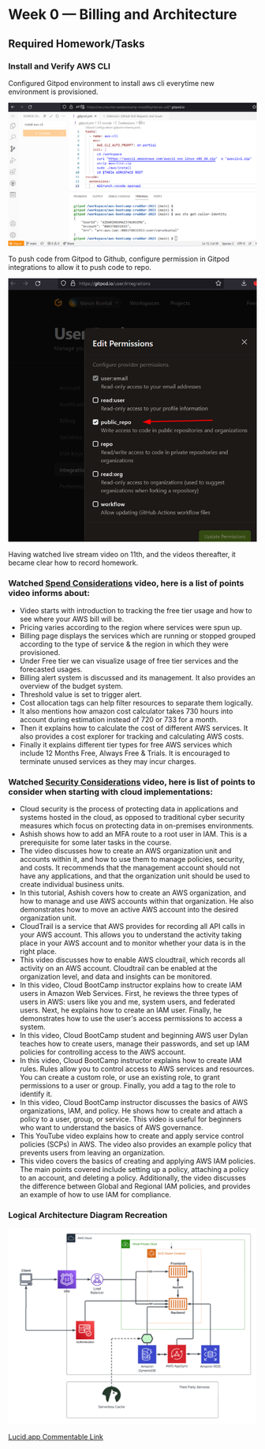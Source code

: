 # Week 0 — Billing and Architecture

## Required Homework/Tasks

### Install and Verify AWS CLI 

Configured Gitpod environment to install aws cli everytime new environment is provisioned.

![Gitpod configure with aws cli installation](assets/gitpod-yaml-with-aws-cli-configured.png)


To push code from Gitpod to Github, configure permission in Gitpod integrations to allow it to push code to repo.

![Gitpod permissions](assets/gitpod-github-permission-config.png)




Having watched live stream video on 11th, and the videos thereafter, it became clear how to record homework.

### Watched [**Spend Considerations**](https://www.youtube.com/watch?v=OVw3RrlP-sI) video, here is a list of points video informs about:

- Video starts with introduction to tracking the free tier usage and how to see where your AWS bill will be.
- Pricing varies according to the region where services were spun up.
- Billing page displays the services which are running or stopped grouped according to the type of service & the region in which they were provisioned.
- Under Free tier we can visualize usage of free tier services and the forecasted usages.
- Billing alert system is discussed and its management. It also provides an overview of the budget system.
- Threshold value is set to trigger alert.
- Cost allocation tags can help filter resources to separate them logically.
- It also mentions how amazon cost calculator takes 730 hours into account during estimation instead of 720 or 733 for a month.
- Then it explains how to calculate the cost of different AWS services. It also provides a cost explorer for tracking and calculating AWS costs.
- Finally it explains different tier types for free AWS services which include 12 Months Free, Always Free & Trials. It is encouraged to terminate unused services as they may incur charges.


### Watched [**Security Considerations**](https://www.youtube.com/watch?v=4EMWBYVggQI) video, here is list of points to consider when starting with cloud implementations:

- Cloud security is the process of protecting data in applications and systems hosted in the cloud, as opposed to traditional cyber security measures which focus on protecting data in on-premises environments.
- Ashish shows how to add an MFA route to a root user in IAM. This is a prerequisite for some later tasks in the course.
- The video discusses how to create an AWS organization unit and accounts within it, and how to use them to manage policies, security, and costs. It recommends that the management account should not have any applications, and that the organization unit should be used to create individual business units.
- In this tutorial, Ashish covers how to create an AWS organization, and how to manage and use AWS accounts within that organization. He also demonstrates how to move an active AWS account into the desired organization unit.
- CloudTrail is a service that AWS provides for recording all API calls in your AWS account. This allows you to understand the activity taking place in your AWS account and to monitor whether your data is in the right place.
- This video discusses how to enable AWS cloudtrail, which records all activity on an AWS account. Cloudtrail can be enabled at the organization level, and data and insights can be monitored.
- In this video, Cloud BootCamp instructor explains how to create IAM users in Amazon Web Services. First, he reviews the three types of users in AWS: users like you and me, system users, and federated users. Next, he explains how to create an IAM user. Finally, he demonstrates how to use the user's access permissions to access a system.
- In this video, Cloud BootCamp student and beginning AWS user Dylan teaches how to create users, manage their passwords, and set up IAM policies for controlling access to the AWS account.
- In this video, Cloud BootCamp instructor explains how to create IAM rules. Rules allow you to control access to AWS services and resources. You can create a custom role, or use an existing role, to grant permissions to a user or group. Finally, you add a tag to the role to identify it.
- In this video, Cloud BootCamp instructor discusses the basics of AWS organizations, IAM, and policy. He shows how to create and attach a policy to a user, group, or service. This video is useful for beginners who want to understand the basics of AWS governance.
- This YouTube video explains how to create and apply service control policies (SCPs) in AWS. The video also provides an example policy that prevents users from leaving an organization.
- This video covers the basics of creating and applying AWS IAM policies. The main points covered include setting up a policy, attaching a policy to an account, and deleting a policy. Additionally, the video discusses the difference between Global and Regional IAM policies, and provides an example of how to use IAM for compliance.


### Logical Architecture Diagram Recreation

![Cruddur Logical Architecture Diagram](assets/Cruddur%20Logical%20Architecture%20Diagram.png)

[Lucid.app Commentable Link](https://lucid.app/lucidchart/e154493c-c29f-41ce-9115-52e6c5cdcf0d/edit?viewport_loc=-660%2C-736%2C2170%2C2660%2C0_0&invitationId=inv_320ccf60-b95c-4980-ae7b-8de775f06b3e)
